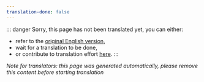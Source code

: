 ```yaml
---
translation-done: false
---
```

::: danger
Sorry, this page has not been translated yet, you can either:
- refer to the [original English version](<..\..\..\de\models\custom-sabers.md>),
- wait for a translation to be done,
- or contribute to translation effort [here](https://github.com/bsmg/wiki).
:::

_Note for translators: this page was generated automatically, please remove this content before starting translation_
